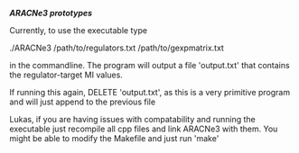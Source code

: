 ***ARACNe3 prototypes***

Currently, to use the executable type

./ARACNe3 /path/to/regulators.txt /path/to/gexpmatrix.txt

in the commandline.  The program will output a file 'output.txt' that contains
the regulator-target MI values.  

If running this again, DELETE 'output.txt', as this is a very primitive program
and will just append to the previous file

Lukas, if you are having issues with compatability and running the executable
just recompile all cpp files and link ARACNe3 with them.  You might be able to
modify the Makefile and just run 'make'

